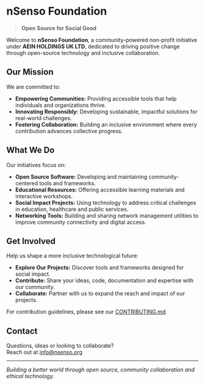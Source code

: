 # nSenso Foundation

> **Open Source for Social Good**

Welcome to **nSenso Foundation**, a community-powered non-profit initiative under **AEIN HOLDINGS UK LTD**, dedicated to driving positive change through open-source technology and inclusive collaboration.

## Our Mission

We are committed to:

- **Empowering Communities:** Providing accessible tools that help individuals and organizations thrive.
- **Innovating Responsibly:** Developing sustainable, impactful solutions for real-world challenges.
- **Fostering Collaboration:** Building an inclusive environment where every contribution advances collective progress.

## What We Do

Our initiatives focus on:

- **Open Source Software:** Developing and maintaining community-centered tools and frameworks.
- **Educational Resources:** Offering accessible learning materials and interactive workshops.
- **Social Impact Projects:** Using technology to address critical challenges in education, healthcare and public services.
- **Networking Tools:** Building and sharing network management utilities to improve community connectivity and digital access.

## Get Involved

Help us shape a more inclusive technological future:

- **Explore Our Projects:** Discover tools and frameworks designed for social impact.
- **Contribute:** Share your ideas, code, documentation and expertise with our community.
- **Collaborate:** Partner with us to expand the reach and impact of our projects.

For contribution guidelines, please see our [CONTRIBUTING.md](CONTRIBUTING.md).

## Contact

Questions, ideas or looking to collaborate?  
Reach out at [info@nsenso.org](mailto:info@nsenso.org)

---

*Building a better world through open source, community collaboration and ethical technology.*
